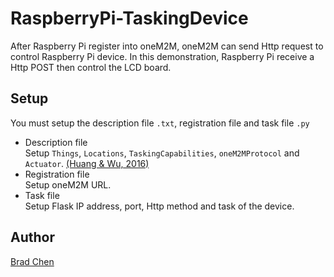 # RaspberryPi-TaskingDevice
After Raspberry Pi register into oneM2M, oneM2M can send Http request to control Raspberry Pi device. In this demonstration, Raspberry Pi receive a Http POST then control the LCD board.
## Setup
You must setup the description file `.txt`, registration file and task file `.py`
* Description file   
Setup `Things`, `Locations`, `TaskingCapabilities`, `oneM2MProtocol` and `Actuator`. [(Huang & Wu, 2016)](https://www.mdpi.com/1424-8220/16/9/1395)
* Registration file   
Setup oneM2M URL. 
* Task file   
Setup Flask IP address, port, Http method and task of the device.
## Author
[Brad Chen](https://github.com/BradChenPJ)
